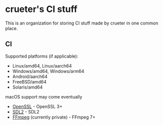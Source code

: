 # crueter's CI stuff

This is an organization for storing CI stuff made by crueter in one common place.

## CI

Supported platforms (if applicable):
- Linux/amd64, Linux/aarch64
- Windows/amd64, Windows/arm64
- Android/aarch64
- FreeBSD/amd64
- Solaris/amd64

macOS support may come eventually

- [OpenSSL](https://github.com/crueter-ci/OpenSSL) - OpenSSL 3+
- [SDL2](https://github.com/crueter-ci/SDL2) - SDL2
- [FFmpeg](https://github.com/crueter-ci/FFmpeg) (currently private) - FFmpeg 7+
